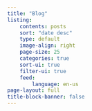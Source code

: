 ```yaml
---
title: "Blog"
listing:
    contents: posts
    sort: "date desc"
    type: default
    image-align: right
    page-size: 25
    categories: true
    sort-ui: true
    filter-ui: true
    feed:
        language: en-us
page-layout: full
title-block-banner: false
---
```

